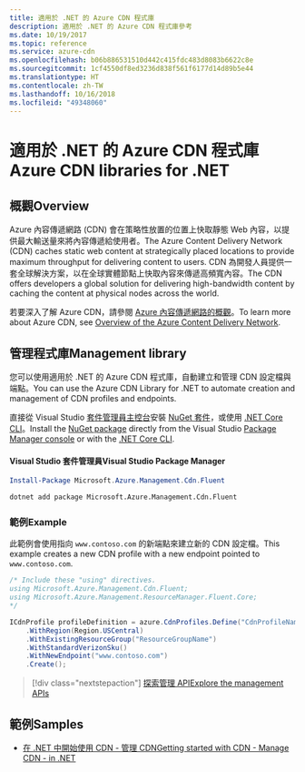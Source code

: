 ```yaml
---
title: 適用於 .NET 的 Azure CDN 程式庫
description: 適用於 .NET 的 Azure CDN 程式庫參考
ms.date: 10/19/2017
ms.topic: reference
ms.service: azure-cdn
ms.openlocfilehash: b06b886531510d442c415fdc483d8083b6622c8e
ms.sourcegitcommit: 1cf4550df8ed3236d838f561f6177d14d89b5e44
ms.translationtype: HT
ms.contentlocale: zh-TW
ms.lasthandoff: 10/16/2018
ms.locfileid: "49348060"
---
```

# <a name="azure-cdn-libraries-for-net"></a><span data-ttu-id="d359e-103">適用於 .NET 的 Azure CDN 程式庫</span><span class="sxs-lookup"><span data-stu-id="d359e-103">Azure CDN libraries for .NET</span></span>

## <a name="overview"></a><span data-ttu-id="d359e-104">概觀</span><span class="sxs-lookup"><span data-stu-id="d359e-104">Overview</span></span>

<span data-ttu-id="d359e-105">Azure 內容傳遞網路 (CDN) 會在策略性放置的位置上快取靜態 Web 內容，以提供最大輸送量來將內容傳遞給使用者。</span><span class="sxs-lookup"><span data-stu-id="d359e-105">The Azure Content Delivery Network (CDN) caches static web content at strategically placed locations to provide maximum throughput for delivering content to users.</span></span> <span data-ttu-id="d359e-106">CDN 為開發人員提供一套全球解決方案，以在全球實體節點上快取內容來傳遞高頻寬內容。</span><span class="sxs-lookup"><span data-stu-id="d359e-106">The CDN offers developers a global solution for delivering high-bandwidth content by caching the content at physical nodes across the world.</span></span>

<span data-ttu-id="d359e-107">若要深入了解 Azure CDN，請參閱 [Azure 內容傳遞網路的概觀](https://docs.microsoft.com/azure/cdn/cdn-overview)。</span><span class="sxs-lookup"><span data-stu-id="d359e-107">To learn more about Azure CDN, see [Overview of the Azure Content Delivery Network](https://docs.microsoft.com/azure/cdn/cdn-overview).</span></span>


## <a name="management-library"></a><span data-ttu-id="d359e-108">管理程式庫</span><span class="sxs-lookup"><span data-stu-id="d359e-108">Management library</span></span>

<span data-ttu-id="d359e-109">您可以使用適用於 .NET 的 Azure CDN 程式庫，自動建立和管理 CDN 設定檔與端點。</span><span class="sxs-lookup"><span data-stu-id="d359e-109">You can use the Azure CDN Library for .NET to automate creation and management of CDN profiles and endpoints.</span></span> 

<span data-ttu-id="d359e-110">直接從 Visual Studio [套件管理員主控台][PackageManager]安裝 [NuGet 套件](https://www.nuget.org/packages/Microsoft.Azure.Management.Cdn.Fluent)，或使用 [.NET Core CLI][DotNetCLI]。</span><span class="sxs-lookup"><span data-stu-id="d359e-110">Install the [NuGet package](https://www.nuget.org/packages/Microsoft.Azure.Management.Cdn.Fluent) directly from the Visual Studio [Package Manager console][PackageManager] or with the [.NET Core CLI][DotNetCLI].</span></span>

#### <a name="visual-studio-package-manager"></a><span data-ttu-id="d359e-111">Visual Studio 套件管理員</span><span class="sxs-lookup"><span data-stu-id="d359e-111">Visual Studio Package Manager</span></span>

```powershell
Install-Package Microsoft.Azure.Management.Cdn.Fluent
```

```bash
dotnet add package Microsoft.Azure.Management.Cdn.Fluent
```

### <a name="example"></a><span data-ttu-id="d359e-112">範例</span><span class="sxs-lookup"><span data-stu-id="d359e-112">Example</span></span>

<span data-ttu-id="d359e-113">此範例會使用指向 `www.contoso.com` 的新端點來建立新的 CDN 設定檔。</span><span class="sxs-lookup"><span data-stu-id="d359e-113">This example creates a new CDN profile with a new endpoint pointed to `www.contoso.com`.</span></span>

```csharp
/* Include these "using" directives.
using Microsoft.Azure.Management.Cdn.Fluent;
using Microsoft.Azure.Management.ResourceManager.Fluent.Core;
*/

ICdnProfile profileDefinition = azure.CdnProfiles.Define("CdnProfileName")
    .WithRegion(Region.USCentral)
    .WithExistingResourceGroup("ResourceGroupName")
    .WithStandardVerizonSku()
    .WithNewEndpoint("www.contoso.com")
    .Create();

```

> [!div class="nextstepaction"]
> [<span data-ttu-id="d359e-114">探索管理 API</span><span class="sxs-lookup"><span data-stu-id="d359e-114">Explore the management APIs</span></span>](/dotnet/api/overview/azure/cdn/management)


## <a name="samples"></a><span data-ttu-id="d359e-115">範例</span><span class="sxs-lookup"><span data-stu-id="d359e-115">Samples</span></span>

* [<span data-ttu-id="d359e-116">在 .NET 中開始使用 CDN - 管理 CDN</span><span class="sxs-lookup"><span data-stu-id="d359e-116">Getting started with CDN - Manage CDN - in .NET</span></span>](https://github.com/Azure-Samples/cdn-dotnet-manage-cdn)

[PackageManager]: https://docs.microsoft.com/nuget/tools/package-manager-console
[DotNetCLI]: https://docs.microsoft.com/dotnet/core/tools/dotnet-add-package
